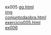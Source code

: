 ex005 
<a href='https://gabrielryanft.github.io/learning/cursoemvideo/htmlecss/html/ex005/gg.html/' target='_blank' rel='next'>gg.html</a><br/>
<a href='https://gabrielryanft.github.io/learning/cursoemvideo/htmlecss/html/ex005/img/' target='_blank' rel='next'>img</a><br/>
<a href='https://gabrielryanft.github.io/learning/cursoemvideo/htmlecss/html/ex005/conjuntodaobra.html/' target='_blank' rel='next'>conjuntodaobra.html</a><br/>
<a href='https://gabrielryanft.github.io/learning/cursoemvideo/htmlecss/html/ex005/exercicio005.html/' target='_blank' rel='next'>exercicio005.html</a><br/>
<a href='https://gabrielryanft.github.io/learning/cursoemvideo/htmlecss/html/ex005/ex006/' target='_blank' rel='next'>ex006</a><br/>
